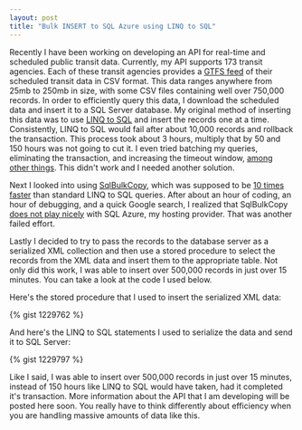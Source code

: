 ```yaml
---
layout: post
title: "Bulk INSERT to SQL Azure using LINQ to SQL"
---
```


Recently I have been working on developing an API for real-time and scheduled public transit data. Currently, my API supports 173 transit agencies. Each of these transit agencies provides a [GTFS feed](http://code.google.com/transit/spec/transit_feed_specification.html) of their scheduled transit data in CSV format. This data ranges anywhere from 25mb to 250mb in size, with some CSV files containing well over 750,000 records. In order to efficiently query this data, I download the scheduled data and insert it to a SQL Server database. My original method of inserting this data was to use [LINQ to SQL](http://msdn.microsoft.com/en-us/library/bb425822.aspx) and insert the records one at a time. Consistently, LINQ to SQL would fail after about 10,000 records and rollback the transaction. This process took about 3 hours, multiply that by 50 and 150 hours was not going to cut it. I even tried batching my queries, eliminating the transaction, and increasing the timeout window, [among other things](http://www.sidarok.com/web/blog/content/2008/05/02/10-tips-to-improve-your-linq-to-sql-application-performance.html). This didn't work and I needed another solution.

Next I looked into using [SqlBulkCopy](http://msdn.microsoft.com/en-us/library/system.data.sqlclient.sqlbulkcopy.aspx), which was supposed to be [10 times faster](http://www.sqlteam.com/article/use-sqlbulkcopy-to-quickly-load-data-from-your-client-to-sql-server) than standard LINQ to SQL queries. After about an hour of coding, an hour of debugging, and a quick Google search, I realized that SqlBulkCopy [does not play nicely](http://stackoverflow.com/questions/1802179/sqlbulkcopy-connection-errors-when-working-with-sql-azure) with SQL Azure, my hosting provider. That was another failed effort.

Lastly I decided to try to pass the records to the database server as a serialized XML collection and then use a stored procedure to select the records from the XML data and insert them to the appropriate table. Not only did this work, I was able to insert over 500,000 records in just over 15 minutes. You can take a look at the code I used below.

Here's the stored procedure that I used to insert the serialized XML data:

{% gist 1229762 %}

And here's the LINQ to SQL statements I used to serialize the data and send it to SQL Server:

{% gist 1229797 %}

Like I said, I was able to insert over 500,000 records in just over 15 minutes, instead of 150 hours like LINQ to SQL would have taken, had it completed it's transaction. More information about the API that I am developing will be posted here soon. You really have to think differently about efficiency when you are handling massive amounts of data like this.

